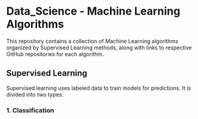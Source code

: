 # Data_Science - Machine Learning Algorithms
This repository contains a collection of Machine Learning algorithms organized by Supervised Learning methods, along with links to respective GitHub repositories for each algorithm.

## Supervised Learning
Supervised learning uses labeled data to train models for predictions. It is divided into two types:

### 1. Classification

